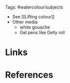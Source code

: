 Tags: #watercolour/subjects 

- See [[Lifting colour]]
- Other media
	- white gouache
	- Gel pens like Gelly roll

# Links

# References